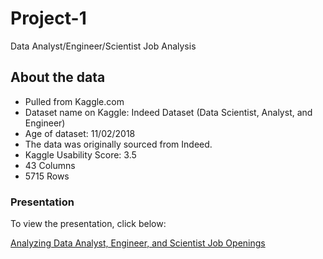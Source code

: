 # Project-1
Data Analyst/Engineer/Scientist Job Analysis

## About the data
* Pulled from Kaggle.com
* Dataset name on Kaggle: Indeed Dataset (Data Scientist, Analyst, and Engineer)
* Age of dataset: 11/02/2018
* The data was originally sourced from Indeed.
* Kaggle Usability Score: 3.5
* 43 Columns
* 5715 Rows

### Presentation
To view the presentation, click below:

   [Analyzing Data Analyst, Engineer, and Scientist Job Openings](http://www.google.fr/ "Analyzing Data Analyst, Engineer, and Scientist Job Openings")
   
 
